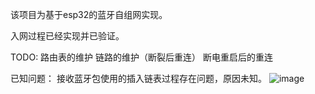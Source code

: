 该项目为基于esp32的蓝牙自组网实现。

入网过程已经实现并已验证。

TODO:
路由表的维护
链路的维护（断裂后重连）
断电重启后的重连

已知问题：
接收蓝牙包使用的插入链表过程存在问题，原因未知。
![image](https://github.com/Zhenwei-Song/esp32_ble/assets/124581711/17f6acd4-e8c8-4179-86c8-628ebc8eb562)
